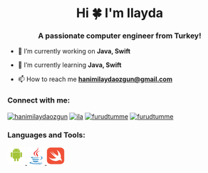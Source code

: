<h1 align="center">Hi 🍀 I'm Ilayda</h1>
<h3 align="center">A passionate computer engineer from Turkey!</h3>

- 🔭 I’m currently working on **Java, Swift**

- 🌱 I’m currently learning **Java, Swift**

- 📫 How to reach me **hanimilaydaozgun@gmail.com**

<h3 align="left">Connect with me:</h3>
<p align="left">
<a href="https://linkedin.com/in/hanimilaydaozgun" target="blank"><img align="center" src="https://raw.githubusercontent.com/rahuldkjain/github-profile-readme-generator/master/src/images/icons/Social/linked-in-alt.svg" alt="hanimilaydaozgun" height="30" width="40" /></a>
<a href="https://www.youtube.com/channel/UCfENH-ZR8J_3ZsjQzmZsItg" target="blank"><img align="center" src="https://raw.githubusercontent.com/rahuldkjain/github-profile-readme-generator/master/src/images/icons/Social/youtube.svg" alt="ila" height="30" width="40" /></a>
<a href="https://www.hackerrank.com/furudtumme" target="blank"><img align="center" src="https://raw.githubusercontent.com/rahuldkjain/github-profile-readme-generator/master/src/images/icons/Social/hackerrank.svg" alt="furudtumme" height="30" width="40" /></a>
<a href="https://www.leetcode.com/furudtumme" target="blank"><img align="center" src="https://raw.githubusercontent.com/rahuldkjain/github-profile-readme-generator/master/src/images/icons/Social/leet-code.svg" alt="furudtumme" height="30" width="40" /></a>
</p>

<h3 align="left">Languages and Tools:</h3>
<p align="left"> <a href="https://developer.android.com" target="_blank" rel="noreferrer"> <img src="https://raw.githubusercontent.com/devicons/devicon/master/icons/android/android-original-wordmark.svg" alt="android" width="40" height="40"/> </a> <a href="https://www.java.com" target="_blank" rel="noreferrer"> <img src="https://raw.githubusercontent.com/devicons/devicon/master/icons/java/java-original.svg" alt="java" width="40" height="40"/> </a> <a href="https://developer.apple.com/swift/" target="_blank" rel="noreferrer"> <img src="https://raw.githubusercontent.com/devicons/devicon/master/icons/swift/swift-original.svg" alt="swift" width="40" height="40"/> </a> </p>
